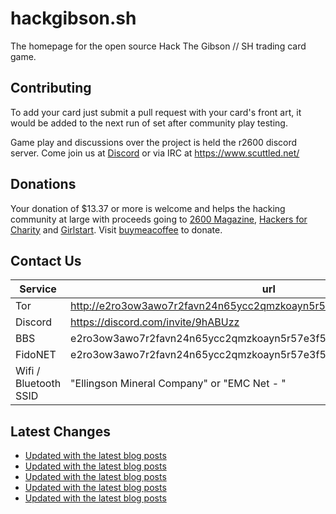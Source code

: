 # hackgibson.sh
The homepage for the open source Hack The Gibson // SH trading card game.


## Contributing

To add your card just submit a pull request with your card's front art, it would be added to the next run of set after community play testing.

Game play and discussions over the project is held the r2600 discord server. Come join us at [Discord](https://discord.com/invite/9hABUzz) or via IRC at https://www.scuttled.net/


## Donations

Your donation of $13.37 or more is welcome and helps the hacking community at large with proceeds going to [2600 Magazine](https://2600.com/), [Hackers for Charity](https://hackersforcharity.org) and [Girlstart](https://girlstart.org).  Visit [buymeacoffee](https://www.buymeacoffee.com/hackgibson.sh) to donate.


## Contact Us

Service | url
-|-
Tor | http://e2ro3ow3awo7r2favn24n65ycc2qmzkoayn5r57e3f56nvjwdcgg32ad.onion
Discord | https://discord.com/invite/9hABUzz
BBS | e2ro3ow3awo7r2favn24n65ycc2qmzkoayn5r57e3f56nvjwdcgg32ad.onion:23
FidoNET | e2ro3ow3awo7r2favn24n65ycc2qmzkoayn5r57e3f56nvjwdcgg32ad.onion:24554
Wifi / Bluetooth SSID | "Ellingson Mineral Company" or "EMC Net - <fidonet address>"

## Latest Changes
<!-- BLOG-POST-LIST:START -->
- [Updated with the latest blog posts](https://github.com/DFW2600/hackgibson.sh/commit/445a2b96c41e63d68e3425a659d2cb3b11b85367)
- [Updated with the latest blog posts](https://github.com/DFW2600/hackgibson.sh/commit/d9a8d7721fb2a0545bf80bdd84abc7ea495db98f)
- [Updated with the latest blog posts](https://github.com/DFW2600/hackgibson.sh/commit/d762515e3de8124322b144729bb22bc0368a8dca)
- [Updated with the latest blog posts](https://github.com/DFW2600/hackgibson.sh/commit/e1c4284933edc93d6127db8989724cf975015ac7)
- [Updated with the latest blog posts](https://github.com/DFW2600/hackgibson.sh/commit/b26a41d9baa4678efcbc839b20c7796baa5f3084)
<!-- BLOG-POST-LIST:END -->
